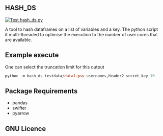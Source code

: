 ## HASH_DS

[![Test hash_ds.py](https://github.com/uaineteine/hash_ds/actions/workflows/test_hash_ds.yml/badge.svg)](https://github.com/uaineteine/hash_ds/actions/workflows/test_hash_ds.yml)

A tool to hash dataframes on a list of variables and a key. The python script it multi-threaded to optimise the execution to the number of user cores that are available.

## Example execute

One can select the truncation limit for this output

```ps
python -m hash_ds testdata/data1.psv usernames,Header2 secret_key 10
```

## Package Requirements

* pandas
* swifter
* pyarrow

## GNU Licence
